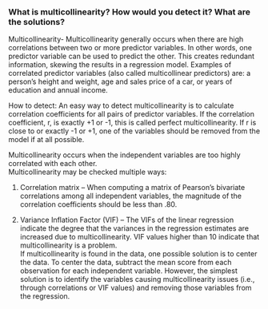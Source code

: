 ### What is multicollinearity? How would you detect it? What are the solutions?

Multicollinearity- Multicollinearity generally occurs when there are high correlations between two or more predictor variables. In other words, one predictor variable can be used to predict the other. This creates redundant information, skewing the results in a regression model. Examples of correlated predictor variables (also called multicollinear predictors) are: a person’s height and weight, age and sales price of a car, or years of education and annual income.<br>

How to detect: An easy way to detect multicollinearity is to calculate correlation coefficients for all pairs of predictor variables. If the correlation coefficient, r, is exactly +1 or -1, this is called perfect multicollinearity. If r is close to or exactly -1 or +1, one of the variables should be removed from the model if at all possible.

Multicollinearity occurs when the independent variables are too highly correlated with each other.<br>
Multicollinearity may be checked multiple ways:<br>

1) Correlation matrix – When computing a matrix of Pearson’s bivariate correlations among all independent variables, the magnitude of the correlation coefficients should be less than .80.<br>

2) Variance Inflation Factor (VIF) – The VIFs of the linear regression indicate the degree that the variances in the regression estimates are increased due to multicollinearity. VIF values higher than 10 indicate that multicollinearity is a problem.<br>
If multicollinearity is found in the data, one possible solution is to center the data.  To center the data, subtract the mean score from each observation for each independent variable. However, the simplest solution is to identify the variables causing multicollinearity issues (i.e., through correlations or VIF values) and removing those variables from the regression.

